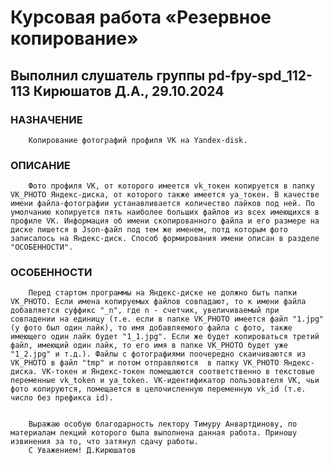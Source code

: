 # Курсовая работа  «Резервное копирование»
## Выполнил слушатель группы pd-fpy-spd_112-113 Кирюшатов Д.А., 29.10.2024
### НАЗНАЧЕНИЕ
        Копирование фотографий профиля VK на Yandex-disk.
    
### ОПИСАНИЕ
        Фото профиля VK, от которого имеется vk_токен копируется в папку VK_PHOTO Яндекс-диска, от которого также имеется ya_токен. В качестве имени файла-фотографии устанавливается количество лайков под ней. По умолчанию копируется пять наиболее больших файлов из всех имеющихся в профиле VK. Информация об имени скопированного файла и его размере на диске пишется в Json-файл под тем же именем, потд которым фото записалось на Яндекс-диск. Способ формирования имени описан в разделе "ОСОБЕННОСТИ". 

### ОСОБЕННОСТИ
        Перед стартом программы на Яндекс-диске не должно быть папки VK_PHOTO. Если имена копируемых файлов совпадают, то к имени файла добавляется суффикс "_n", где n - счетчик, увеличиваемый при совпадении на единицу (т.е. если в папке VK_PHOTO имеется файл "1.jpg" (у фото был один лайк), то имя добавляемого файла с фото, также имеющего один лайк будет "1_1.jpg". Если же будет копироваться третий файл, имеющий один лайк, то его имя в папке VK_PHOTO будет уже "1_2.jpg" и т.д.). Файлы с фотографиями поочередно скаичиваются из VK_PHOTO в файл "tmp" и потом отправляются  в папку VK_PHOTO Яндекс-диска. VK-токен и Яндекс-токен помещаются соответственно в текстовые переменные vk_token и ya_token. VK-идентификатор пользователя VK, чьи фото копируются, помещается в целочисленную переменную vk_id (т.е. число без префикса id).


        Выражаю особую благодарность лектору Тимуру Анвартдинову, по материалам лекций которого была выполнена данная работа. Приношу извинения за то, что затянул сдачу работы.
        С Уважением! Д.Кирюшатов
